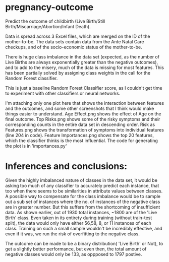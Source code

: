 # pregnancy-outcome 
Predict the outcome of childbirth (Live Birth/Still Birth/Miscarriage/Abortion/Infant Death).

Data is spread across 3 Excel files, which are merged on the ID of the mother-to-be.
The data sets contain data from the Ante Natal Care checkups, and of the socio-economic status of the mother-to-be.

There is huge class imbalance in the data set (expected, as the number of Live Births are always exponentially greater than the negative outcomes), and to add to the misery, much of the data is missing for most features.
This has been partially solved by assigning class weights in the call for the Random Forest classifier.

This is just a baseline Random Forest Classifier score, as I couldn't get time to experiment with other classifiers or neural networks.

I'm attaching only one plot here that shows the interaction between features and the outcomes, and some other screenshots that I think would make things easier to understand.
Age Effect.png shows the effect of Age on the final outcome.
Top Risks.png shows some of the risky symptoms and their corresponding counts in the entire data set in descending order.
Risk as Features.png shows the transformation of symptoms into individual features (line 204 in code).
Feature Importances.png shows the top 20 features, which the classifier thinks is the most influential. The code for generating the plot is in 'importances.py'

# Inferences and conclusions:
 Given the highly imbalanced nature of classes in the data set, it would be asking too much of any classifier to accurately predict each instance, that too when there seems to be similarities in attribute values between classes.
 A possible way to compensate for the class imbalance would be to sample out a sub set of instances where the no. of instances of the negative class are in greater number.
 But this suffers from the shortcoming of insufficient data. As shown earlier, out of 1930 total instances, ~1800 are of the 'Live Birth' class. Even taken in its entirety during training (without train-test split), the data would only have either 56,58, 8, or 11 instances of each class. Training on such a small sample wouldn't be incredibly effective, and even if it was, we run the risk of overfitting to the negative class.

The outcome can be made to be a binary distribution( 'Live Birth' or Not), to get a slightly better performance, but even then, the total amount of negative classes would only be 133, as oppposed to 1797 postive.
